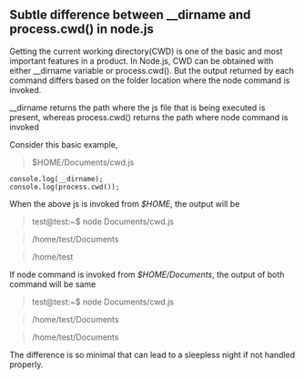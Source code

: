 ## Subtle difference between __dirname and process.cwd() in node.js

Getting the current working directory(CWD) is one of the basic and most important features in a product. In Node.js, CWD can be obtained with either __dirname variable or process.cwd(). But the output returned by each command differs based on the folder location where the node command is invoked.

__dirname returns the path where the js file that is being executed is present, whereas process.cwd() returns the path where node command is invoked

Consider this basic example,

> $HOME/Documents/cwd.js

```
console.log(__dirname);
console.log(process.cwd());
``` 

When the above js is invoked from *$HOME*, the output will be

> test@test:~$ node Documents/cwd.js

>/home/test/Documents

>/home/test

If node command is invoked from *$HOME/Documents*, the output of both command will be same

> test@test:~$ node Documents/cwd.js

>/home/test/Documents

>/home/test/Documents

The difference is so minimal that can lead to a sleepless night if not handled properly.
